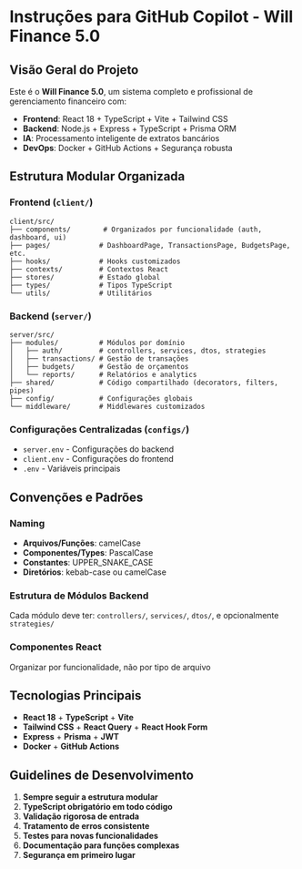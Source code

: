 # Instruções para GitHub Copilot - Will Finance 5.0

<!-- Use this file to provide workspace-specific custom instructions to Copilot. Para mais detalhes, visite https://code.visualstudio.com/docs/copilot/copilot-customization#_use-a-githubcopilotinstructionsmd-file -->

## Visão Geral do Projeto

Este é o **Will Finance 5.0**, um sistema completo e profissional de gerenciamento financeiro com:
- **Frontend**: React 18 + TypeScript + Vite + Tailwind CSS
- **Backend**: Node.js + Express + TypeScript + Prisma ORM
- **IA**: Processamento inteligente de extratos bancários
- **DevOps**: Docker + GitHub Actions + Segurança robusta

## Estrutura Modular Organizada

### Frontend (`client/`)
```
client/src/
├── components/        # Organizados por funcionalidade (auth, dashboard, ui)
├── pages/            # DashboardPage, TransactionsPage, BudgetsPage, etc.
├── hooks/            # Hooks customizados
├── contexts/         # Contextos React
├── stores/           # Estado global
├── types/            # Tipos TypeScript
└── utils/            # Utilitários
```

### Backend (`server/`)
```
server/src/
├── modules/          # Módulos por domínio
│   ├── auth/         # controllers, services, dtos, strategies
│   ├── transactions/ # Gestão de transações
│   ├── budgets/      # Gestão de orçamentos
│   └── reports/      # Relatórios e analytics
├── shared/           # Código compartilhado (decorators, filters, pipes)
├── config/           # Configurações globais
└── middleware/       # Middlewares customizados
```

### Configurações Centralizadas (`configs/`)
- `server.env` - Configurações do backend
- `client.env` - Configurações do frontend
- `.env` - Variáveis principais

## Convenções e Padrões

### Naming
- **Arquivos/Funções**: camelCase
- **Componentes/Types**: PascalCase
- **Constantes**: UPPER_SNAKE_CASE
- **Diretórios**: kebab-case ou camelCase

### Estrutura de Módulos Backend
Cada módulo deve ter: `controllers/`, `services/`, `dtos/`, e opcionalmente `strategies/`

### Componentes React
Organizar por funcionalidade, não por tipo de arquivo

## Tecnologias Principais

- **React 18** + **TypeScript** + **Vite**
- **Tailwind CSS** + **React Query** + **React Hook Form**
- **Express** + **Prisma** + **JWT**
- **Docker** + **GitHub Actions**

## Guidelines de Desenvolvimento

1. **Sempre seguir a estrutura modular**
2. **TypeScript obrigatório em todo código**
3. **Validação rigorosa de entrada**
4. **Tratamento de erros consistente**
5. **Testes para novas funcionalidades**
6. **Documentação para funções complexas**
7. **Segurança em primeiro lugar**
